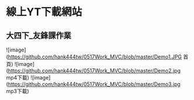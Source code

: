 # 線上YT下載網站
## 大四下_友鋒課作業
![image](https://github.com/hank444tw/0517Work_MVC/blob/master/Demo1.JPG 首頁)
![image](https://github.com/hank444tw/0517Work_MVC/blob/master/Demo2.jpg mp4下載)
![image](https://github.com/hank444tw/0517Work_MVC/blob/master/Demo3.jpg mp3下載)
